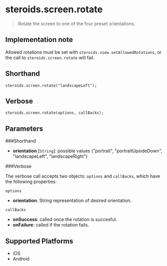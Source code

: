steroids.screen.rotate
======================

  > Rotate the screen to one of the four preset orientations.

Implementation note
-------------------
Allowed rotations must be set with `steroids.view.setAllowedRotations`, or the call to `steroids.screen.rotate` will fail.

Shorthand
---------
    steroids.screen.rotate("landscapeLeft");

Verbose
-------
    steroids.screen.rotate(options, callBacks);


Parameters
----------

###Shorthand

- __orientation__ [`String`]: possible values ("portrait", "portraitUpsideDown", "landscapeLeft", "landscapeRight")


###Verbose

The verbose call accepts two objects: `options` and `callBacks`, which have the following properties:

`options`

- __orientation__: String representation of desired orientation.

`callBacks`

- __onSuccess__: called once the rotation is succesful.
- __onFailure__: called if the rotation fails.

Supported Platforms
-------------------

- iOS
- Android